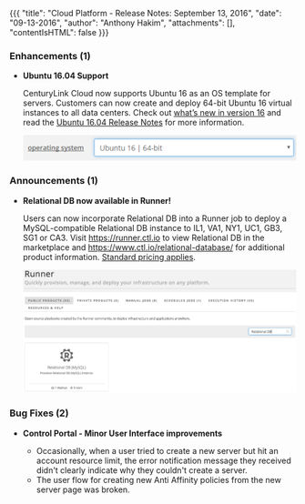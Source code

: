 {{{
"title": "Cloud Platform - Release Notes: September 13, 2016",
"date": "09-13-2016",
"author": "Anthony Hakim",
"attachments": [],
"contentIsHTML": false
}}}


### Enhancements (1)

* __Ubuntu 16.04 Support__

  CenturyLink Cloud now supports Ubuntu 16 as an OS template for servers. Customers can now create and deploy 64-bit Ubuntu 16 virtual instances to all data centers. Check out [what’s new in version 16](http://www.ubuntu.com/server) and read the [Ubuntu 16.04 Release Notes](https://wiki.ubuntu.com/XenialXerus/ReleaseNotes/16.04) for more information.

  ![Ubuntu 16.04](../../images/2016-09-13_Ubuntu16_04.png)

### Announcements (1)

* __Relational DB now available in Runner!__

  Users can now incorporate Relational DB into a Runner job to deploy a MySQL-compatible Relational DB instance to IL1, VA1, NY1, UC1, GB3, SG1 or CA3.  Visit https://runner.ctl.io to view Relational DB in the marketplace and https://www.ctl.io/relational-database/ for additional product information. [Standard pricing applies](https://www.ctl.io/pricing/).

  ![Relational DB](../../images/2016-09-13_RDB.png)

### Bug Fixes (2)

  * __Control Portal - Minor User Interface improvements__

    - Occasionally, when a user tried to create a new server but hit an account resource limit, the error notification message they received didn't clearly indicate why they couldn't create a server.
    - The user flow for creating new Anti Affinity policies from the new server page was broken.
